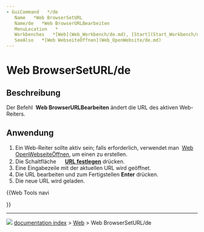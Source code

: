 ```yaml
---
- GuiCommand   */de
   Name   *Web BrowserSetURL
   Name/de   *Web BrowserURLBearbeiten
   MenuLocation   *
   Workbenches   *[Web](Web_Workbench/de.md), [Start](Start_Workbench/de.md)
   SeeAlso   *[Web WebseiteÖffnen](Web_OpenWebsite/de.md)
---
```


# Web BrowserSetURL/de

## Beschreibung

Der Befehl <img alt="" src=images/Web_BrowserSetURL.svg  style="width   *24px;"> **Web BrowserURLBearbeiten** ändert die URL des aktiven Web-Reiters.

## Anwendung

1.  Ein Web-Reiter sollte aktiv sein; falls erforderlich, verwendet man <img alt="" src=images/Web_OpenWebsite.svg  style="width   *16px;"> [Web OpenWebseiteÖffnen](Web_OpenWebsite/de.md), um einen zu erstellen.
2.  Die Schaltfläche **<img src="images/Web_BrowserSetURL.svg" width=16px> [URL festlegen](Web_BrowserSetURL/de.md)** drücken.
3.  Eine Eingabezeile mit der aktuellen URL wird geöffnet.
4.  Die URL bearbeiten und zum Fertigstellen **Enter** drücken.
5.  Die neue URL wird geladen.





{{Web Tools navi

}}



---
![](images/Right_arrow.png) [documentation index](../README.md) > [Web](Web_Workbench.md) > Web BrowserSetURL/de
